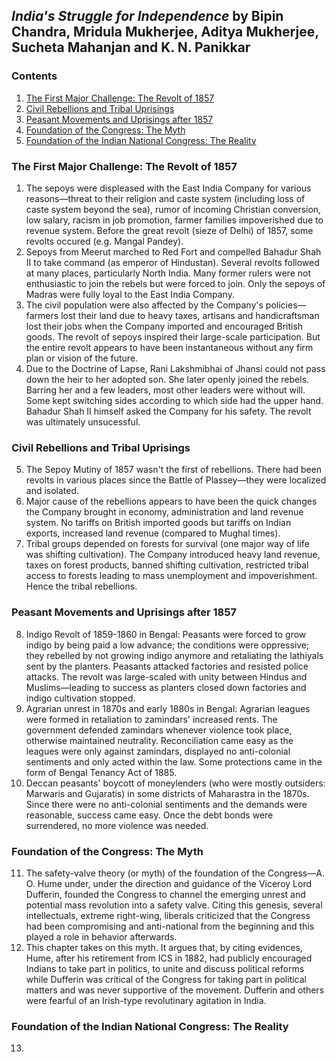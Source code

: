 ## _India's Struggle for Independence_ by Bipin Chandra, Mridula Mukherjee, Aditya Mukherjee, Sucheta Mahanjan and K. N. Panikkar

### Contents

1. [The First Major Challenge: The Revolt of 1857](#the-first-major-challenge-the-revolt-of-1857)
2. [Civil Rebellions and Tribal Uprisings](#civil-rebellions-and-tribal-uprisings)
3. [Peasant Movements and Uprisings after 1857](#peasant-movements-and-uprisings-after-1857)
4. [Foundation of the Congress: The Myth](#foundation-of-the-congress-the-myth)
5. [Foundation of the Indian National Congress: The Reality](#foundation-of-the-indian-national-congress-the-reality)

### The First Major Challenge: The Revolt of 1857

1. The sepoys were displeased with the East India Company for various reasons—threat to their religion and caste system (including loss of caste system beyond the sea), rumor of incoming Christian conversion, low salary, racism in job promotion, farmer families impoverished due to revenue system. Before the great revolt (sieze of Delhi) of 1857, some revolts occured (e.g. Mangal Pandey).
2. Sepoys from Meerut marched to Red Fort and compelled Bahadur Shah II to take command (as emperor of Hindustan). Several revolts followed at many places, particularly North India. Many former rulers were not enthusiastic to join the rebels but were forced to join. Only the sepoys of Madras were fully loyal to the East India Company.
3. The civil population were also affected by the Company's policies—farmers lost their land due to heavy taxes, artisans and handicraftsman lost their jobs when the Company imported and encouraged British goods. The revolt of sepoys inspired their large-scale participation. But the entire revolt appears to have been instantaneous without any firm plan or vision of the future.
4. Due to the Doctrine of Lapse, Rani Lakshmibhai of Jhansi could not pass down the heir to her adopted son. She later openly joined the rebels. Barring her and a few leaders, most other leaders were without will. Some kept switching sides according to which side had the upper hand. Bahadur Shah II himself asked the Company for his safety. The revolt was ultimately unsucessful.

### Civil Rebellions and Tribal Uprisings

5. The Sepoy Mutiny of 1857 wasn't the first of rebellions. There had been revolts in various places since the Battle of Plassey—they were localized and isolated.
6. Major cause of the rebellions appears to have been the quick changes the Company brought in economy, administration and land revenue system. No tariffs on British imported goods but tariffs on Indian exports, increased land revenue (compared to Mughal times).
7. Tribal groups depended on forests for survival (one major way of life was shifting cultivation). The Company introduced heavy land revenue, taxes on forest products, banned shifting cultivation, restricted tribal access to forests leading to mass unemployment and impoverishment. Hence the tribal rebellions.

### Peasant Movements and Uprisings after 1857

8. Indigo Revolt of 1859-1860 in Bengal: Peasants were forced to grow indigo by being paid a low advance; the conditions were oppressive; they rebelled by not growing indigo anymore and retaliating the lathiyals sent by the planters. Peasants attacked factories and resisted police attacks. The revolt was large-scaled with unity between Hindus and Muslims—leading to success as planters closed down factories and indigo cultivation stopped.
9. Agrarian unrest in 1870s and early 1880s in Bengal: Agrarian leagues were formed in retaliation to zamindars' increased rents. The government defended zamindars whenever violence took place, otherwise maintained neutrality. Reconciliation came easy as the leagues were only against zamindars, displayed no anti-colonial sentiments and only acted within the law. Some protections came in the form of Bengal Tenancy Act of 1885.
10. Deccan peasants' boycott of moneylenders (who were mostly outsiders: Marwaris and Gujaratis) in some districts of Maharastra in the 1870s. Since there were no anti-colonial sentiments and the demands were reasonable, success came easy. Once the debt bonds were surrendered, no more violence was needed.

### Foundation of the Congress: The Myth

11. The safety-valve theory (or myth) of the foundation of the Congress—A. O. Hume under, under the direction and guidance of the Viceroy Lord Dufferin, founded the Congress to channel the emerging unrest and potential mass revolution into a safety valve. Citing this genesis, several intellectuals, extreme right-wing, liberals criticized that the Congress had been compromising and anti-national from the beginning and this played a role in behavior afterwards.
12. This chapter takes on this myth. It argues that, by citing evidences, Hume, after his retirement from ICS in 1882, had publicly encouraged Indians to take part in politics, to unite and discuss political reforms while Dufferin was critical of the Congress for taking part in political matters and was never supportive of the movement. Dufferin and others were fearful of an Irish-type revolutinary agitation in India.

### Foundation of the Indian National Congress: The Reality

13. 
